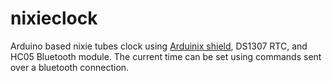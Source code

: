 nixieclock
==========

Arduino based nixie tubes clock using [Arduinix shield](http://arduinix.com/), DS1307 RTC, and HC05 Bluetooth module. The current time can be set using commands sent over a bluetooth connection. 

